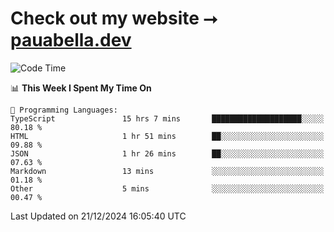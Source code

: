 # Check out my website ⭢ [pauabella.dev](https://pauabella.dev)

<!--START_SECTION:waka-->
![Code Time](http://img.shields.io/badge/Code%20Time-3%2C989%20hrs%2050%20mins-blue)

📊 **This Week I Spent My Time On** 

```text
💬 Programming Languages: 
TypeScript               15 hrs 7 mins       ████████████████████░░░░░   80.18 % 
HTML                     1 hr 51 mins        ██░░░░░░░░░░░░░░░░░░░░░░░   09.88 % 
JSON                     1 hr 26 mins        ██░░░░░░░░░░░░░░░░░░░░░░░   07.63 % 
Markdown                 13 mins             ░░░░░░░░░░░░░░░░░░░░░░░░░   01.18 % 
Other                    5 mins              ░░░░░░░░░░░░░░░░░░░░░░░░░   00.47 % 
```


 Last Updated on 21/12/2024 16:05:40 UTC
<!--END_SECTION:waka-->
